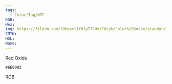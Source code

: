 ```yaml
---
tags:
  - Color/Tag/NTC
RGB:
Hex:
img: https://filedn.com/l0hpzxl1f01yT7GHxtF8cyk/Color%20Snake/standard_csv_to_svg//6E0902.svg
CMYK:
HSL:
Name:
---
```

Red Oxide
```palette
#6E0902
```
RGB
